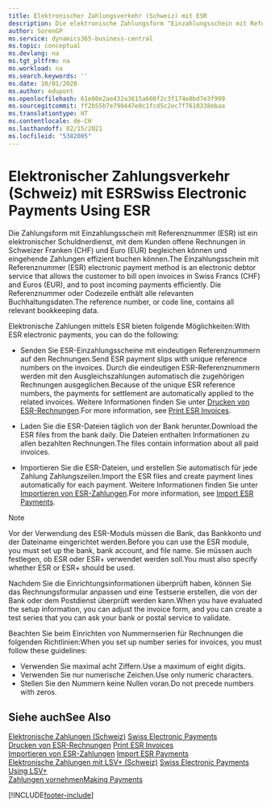 ```yaml
---
title: Elektronischer Zahlungsverkehr (Schweiz) mit ESR
description: Die elektronische Zahlungsform "Einzahlungsschein mit Referenznummer" (ESR) ist ein elektronischer Debitorendienst, mit dem der Debitor offene Rechnungen in Schweizer Franken (CHF) und Euro (EUR) fakturieren und eingehende Zahlungen effizient buchen kann.
author: SorenGP
ms.service: dynamics365-business-central
ms.topic: conceptual
ms.devlang: na
ms.tgt_pltfrm: na
ms.workload: na
ms.search.keywords: ''
ms.date: 10/01/2020
ms.author: edupont
ms.openlocfilehash: 61e80e2ae432a3615a608f2c3f174e0bd7e3f999
ms.sourcegitcommit: ff2b55b7e790447e0c1fcd5c2ec7f7610338ebaa
ms.translationtype: HT
ms.contentlocale: de-CH
ms.lasthandoff: 02/15/2021
ms.locfileid: "5382005"
---
```

# <a name="swiss-electronic-payments-using-esr"></a><span data-ttu-id="6194d-103">Elektronischer Zahlungsverkehr (Schweiz) mit ESR</span><span class="sxs-lookup"><span data-stu-id="6194d-103">Swiss Electronic Payments Using ESR</span></span>
<span data-ttu-id="6194d-104">Die Zahlungsform mit Einzahlungsschein mit Referenznummer (ESR) ist ein elektronischer Schuldnerdienst, mit dem Kunden offene Rechnungen in Schweizer Franken (CHF) und Euro (EUR) begleichen können und eingehende Zahlungen effizient buchen können.</span><span class="sxs-lookup"><span data-stu-id="6194d-104">The Einzahlungsschein mit Referenznummer (ESR) electronic payment method is an electronic debtor service that allows the customer to bill open invoices in Swiss Francs (CHF) and Euros (EUR), and to post incoming payments efficiently.</span></span> <span data-ttu-id="6194d-105">Die Referenznummer oder Codezeile enthält alle relevanten Buchhaltungsdaten.</span><span class="sxs-lookup"><span data-stu-id="6194d-105">The reference number, or code line, contains all relevant bookkeeping data.</span></span>  

<span data-ttu-id="6194d-106">Elektronische Zahlungen mittels ESR bieten folgende Möglichkeiten:</span><span class="sxs-lookup"><span data-stu-id="6194d-106">With ESR electronic payments, you can do the following:</span></span>  

- <span data-ttu-id="6194d-107">Senden Sie ESR-Einzahlungsscheine mit eindeutigen Referenznummern auf den Rechnungen.</span><span class="sxs-lookup"><span data-stu-id="6194d-107">Send ESR payment slips with unique reference numbers on the invoices.</span></span> <span data-ttu-id="6194d-108">Durch die eindeutigen ESR-Referenznummern werden mit den Ausgleichszahlungen automatisch die zugehörigen Rechnungen ausgeglichen.</span><span class="sxs-lookup"><span data-stu-id="6194d-108">Because of the unique ESR reference numbers, the payments for settlement are automatically applied to the related invoices.</span></span> <span data-ttu-id="6194d-109">Weitere Informationen finden Sie unter [Drucken von ESR-Rechnungen](how-to-print-esr-invoices.md).</span><span class="sxs-lookup"><span data-stu-id="6194d-109">For more information, see [Print ESR Invoices](how-to-print-esr-invoices.md).</span></span>  

- <span data-ttu-id="6194d-110">Laden Sie die ESR-Dateien täglich von der Bank herunter.</span><span class="sxs-lookup"><span data-stu-id="6194d-110">Download the ESR files from the bank daily.</span></span> <span data-ttu-id="6194d-111">Die Dateien enthalten Informationen zu allen bezahlten Rechnungen.</span><span class="sxs-lookup"><span data-stu-id="6194d-111">The files contain information about all paid invoices.</span></span>  

- <span data-ttu-id="6194d-112">Importieren Sie die ESR-Dateien, und erstellen Sie automatisch für jede Zahlung Zahlungszeilen.</span><span class="sxs-lookup"><span data-stu-id="6194d-112">Import the ESR files and create payment lines automatically for each payment.</span></span> <span data-ttu-id="6194d-113">Weitere Informationen finden Sie unter [Importieren von ESR-Zahlungen](how-to-import-esr-payments.md).</span><span class="sxs-lookup"><span data-stu-id="6194d-113">For more information, see [Import ESR Payments](how-to-import-esr-payments.md).</span></span>  

> [!NOTE]  
>  <span data-ttu-id="6194d-114">Vor der Verwendung des ESR-Moduls müssen die Bank, das Bankkonto und der Dateiname eingerichtet werden.</span><span class="sxs-lookup"><span data-stu-id="6194d-114">Before you can use the ESR module, you must set up the bank, bank account, and file name.</span></span> <span data-ttu-id="6194d-115">Sie müssen auch festlegen, ob ESR oder ESR+ verwendet werden soll.</span><span class="sxs-lookup"><span data-stu-id="6194d-115">You must also specify whether ESR or ESR+ should be used.</span></span>

<span data-ttu-id="6194d-116">Nachdem Sie die Einrichtungsinformationen überprüft haben, können Sie das Rechnungsformular anpassen und eine Testserie erstellen, die von der Bank oder dem Postdienst überprüft werden kann.</span><span class="sxs-lookup"><span data-stu-id="6194d-116">When you have evaluated the setup information, you can adjust the invoice form, and you can create a test series that you can ask your bank or postal service to validate.</span></span>  

<span data-ttu-id="6194d-117">Beachten Sie beim Einrichten von Nummernserien für Rechnungen die folgenden Richtlinien:</span><span class="sxs-lookup"><span data-stu-id="6194d-117">When you set up number series for invoices, you must follow these guidelines:</span></span>  

- <span data-ttu-id="6194d-118">Verwenden Sie maximal acht Ziffern.</span><span class="sxs-lookup"><span data-stu-id="6194d-118">Use a maximum of eight digits.</span></span>  
- <span data-ttu-id="6194d-119">Verwenden Sie nur numerische Zeichen.</span><span class="sxs-lookup"><span data-stu-id="6194d-119">Use only numeric characters.</span></span>  
- <span data-ttu-id="6194d-120">Stellen Sie den Nummern keine Nullen voran.</span><span class="sxs-lookup"><span data-stu-id="6194d-120">Do not precede numbers with zeros.</span></span>  

## <a name="see-also"></a><span data-ttu-id="6194d-121">Siehe auch</span><span class="sxs-lookup"><span data-stu-id="6194d-121">See Also</span></span>  
 <span data-ttu-id="6194d-122">[Elektronische Zahlungen (Schweiz)](swiss-electronic-payments.md) </span><span class="sxs-lookup"><span data-stu-id="6194d-122">[Swiss Electronic Payments](swiss-electronic-payments.md) </span></span>  
 <span data-ttu-id="6194d-123">[Drucken von ESR-Rechnungen](how-to-print-esr-invoices.md) </span><span class="sxs-lookup"><span data-stu-id="6194d-123">[Print ESR Invoices](how-to-print-esr-invoices.md) </span></span>  
 <span data-ttu-id="6194d-124">[Importieren von ESR-Zahlungen](how-to-import-esr-payments.md) </span><span class="sxs-lookup"><span data-stu-id="6194d-124">[Import ESR Payments](how-to-import-esr-payments.md) </span></span>  
 <span data-ttu-id="6194d-125">[Elektronische Zahlungen mit LSV+ (Schweiz)](swiss-electronic-payments-using-lsv-.md) </span><span class="sxs-lookup"><span data-stu-id="6194d-125">[Swiss Electronic Payments Using LSV+](swiss-electronic-payments-using-lsv-.md) </span></span>  
 [<span data-ttu-id="6194d-126">Zahlungen vornehmen</span><span class="sxs-lookup"><span data-stu-id="6194d-126">Making Payments</span></span>](../../payables-make-payments.md)


[!INCLUDE[footer-include](../../includes/footer-banner.md)]